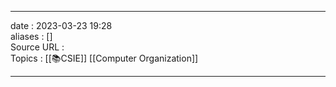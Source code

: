 ___
date : 2023-03-23 19:28<br>
aliases : []<br>
Source URL : <br>
Topics : [[📚CSIE]] [[Computer Organization]]
___
